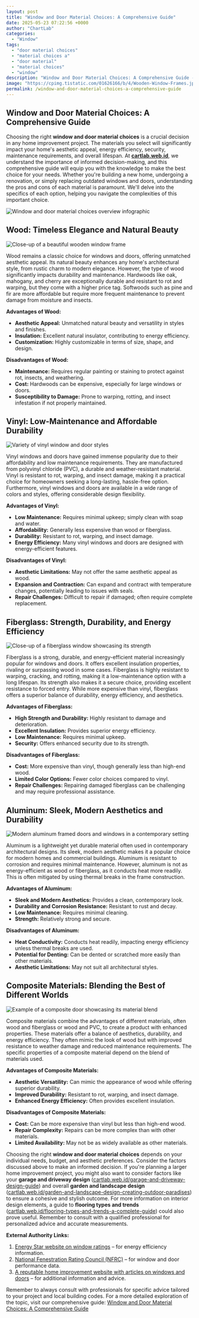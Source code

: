 ```yaml
---
layout: post
title: "Window and Door Material Choices: A Comprehensive Guide"
date: 2025-05-23 07:22:56 +0000
author: "ChartLab"
categories:
  - "Window"
tags:
  - "door material choices"
  - "material choices a"
  - "door material"
  - "material choices"
  - "window"
description: "Window and Door Material Choices: A Comprehensive Guide - Complete guide and comprehensive analysis"
image: "https://cpimg.tistatic.com/01626166/b/4/Wooden-Window-Frames.jpg"
permalink: /window-and-door-material-choices-a-comprehensive-guide
---
```


## Window and Door Material Choices: A Comprehensive Guide

<!--more-->

Choosing the right **window and door material choices** is a crucial decision in any home improvement project.  The materials you select will significantly impact your home's aesthetic appeal, energy efficiency, security, maintenance requirements, and overall lifespan.  At **[cartlab.web.id](https://cartlab.web.id)**, we understand the importance of informed decision-making, and this comprehensive guide will equip you with the knowledge to make the best choice for your needs.  Whether you're building a new home, undergoing a renovation, or simply replacing outdated windows and doors, understanding the pros and cons of each material is paramount.  We'll delve into the specifics of each option, helping you navigate the complexities of this important choice.


![Window and door material choices overview infographic](https://livinator.com/wp-content/uploads/2020/05/window-material.jpg)


## Wood: Timeless Elegance and Natural Beauty

![Close-up of a beautiful wooden window frame](https://cpimg.tistatic.com/01626166/b/4/Wooden-Window-Frames.jpg)

Wood remains a classic choice for windows and doors, offering unmatched aesthetic appeal.  Its natural beauty enhances any home's architectural style, from rustic charm to modern elegance.  However, the type of wood significantly impacts durability and maintenance.  Hardwoods like oak, mahogany, and cherry are exceptionally durable and resistant to rot and warping, but they come with a higher price tag.  Softwoods such as pine and fir are more affordable but require more frequent maintenance to prevent damage from moisture and insects.

**Advantages of Wood:**

*   **Aesthetic Appeal:**  Unmatched natural beauty and versatility in styles and finishes.
*   **Insulation:**  Excellent natural insulator, contributing to energy efficiency.
*   **Customization:**  Highly customizable in terms of size, shape, and design.

**Disadvantages of Wood:**

*   **Maintenance:** Requires regular painting or staining to protect against rot, insects, and weathering.
*   **Cost:**  Hardwoods can be expensive, especially for large windows or doors.
*   **Susceptibility to Damage:** Prone to warping, rotting, and insect infestation if not properly maintained.


## Vinyl: Low-Maintenance and Affordable Durability

![Variety of vinyl window and door styles](https://jdiwindows.com/wp-content/uploads/2023/12/materials.jpg)

Vinyl windows and doors have gained immense popularity due to their affordability and low maintenance requirements.  They are manufactured from polyvinyl chloride (PVC), a durable and weather-resistant material.  Vinyl is resistant to rot, warping, and insect damage, making it a practical choice for homeowners seeking a long-lasting, hassle-free option.  Furthermore, vinyl windows and doors are available in a wide range of colors and styles, offering considerable design flexibility.

**Advantages of Vinyl:**

*   **Low Maintenance:** Requires minimal upkeep; simply clean with soap and water.
*   **Affordability:** Generally less expensive than wood or fiberglass.
*   **Durability:** Resistant to rot, warping, and insect damage.
*   **Energy Efficiency:**  Many vinyl windows and doors are designed with energy-efficient features.

**Disadvantages of Vinyl:**

*   **Aesthetic Limitations:**  May not offer the same aesthetic appeal as wood.
*   **Expansion and Contraction:** Can expand and contract with temperature changes, potentially leading to issues with seals.
*   **Repair Challenges:**  Difficult to repair if damaged; often require complete replacement.


## Fiberglass: Strength, Durability, and Energy Efficiency

![ Close-up of a fiberglass window showcasing its strength](https://www.qualitywindowanddoorinc.com/wp-content/uploads/2021/12/ultrex.jpg)

Fiberglass is a strong, durable, and energy-efficient material increasingly popular for windows and doors.  It offers excellent insulation properties, rivaling or surpassing wood in some cases.  Fiberglass is highly resistant to warping, cracking, and rotting, making it a low-maintenance option with a long lifespan.  Its strength also makes it a secure choice, providing excellent resistance to forced entry.  While more expensive than vinyl, fiberglass offers a superior balance of durability, energy efficiency, and aesthetics.

**Advantages of Fiberglass:**

*   **High Strength and Durability:**  Highly resistant to damage and deterioration.
*   **Excellent Insulation:**  Provides superior energy efficiency.
*   **Low Maintenance:**  Requires minimal upkeep.
*   **Security:**  Offers enhanced security due to its strength.

**Disadvantages of Fiberglass:**

*   **Cost:**  More expensive than vinyl, though generally less than high-end wood.
*   **Limited Color Options:**  Fewer color choices compared to vinyl.
*   **Repair Challenges:**  Repairing damaged fiberglass can be challenging and may require professional assistance.


## Aluminum: Sleek, Modern Aesthetics and Durability

![Modern aluminum framed doors and windows in a contemporary setting](https://winsomewindow.com/assets/images/aluminium-windows-for-home-office.jpg)

Aluminum is a lightweight yet durable material often used in contemporary architectural designs.  Its sleek, modern aesthetic makes it a popular choice for modern homes and commercial buildings. Aluminum is resistant to corrosion and requires minimal maintenance.  However, aluminum is not as energy-efficient as wood or fiberglass, as it conducts heat more readily.  This is often mitigated by using thermal breaks in the frame construction.

**Advantages of Aluminum:**

*   **Sleek and Modern Aesthetics:**  Provides a clean, contemporary look.
*   **Durability and Corrosion Resistance:**  Resistant to rust and decay.
*   **Low Maintenance:**  Requires minimal cleaning.
*   **Strength:** Relatively strong and secure.

**Disadvantages of Aluminum:**

*   **Heat Conductivity:**  Conducts heat readily, impacting energy efficiency unless thermal breaks are used.
*   **Potential for Denting:**  Can be dented or scratched more easily than other materials.
*   **Aesthetic Limitations:**  May not suit all architectural styles.


## Composite Materials: Blending the Best of Different Worlds

![Example of a composite door showcasing its material blend](https://retail.door-co.com/wp-content/uploads/Cores-blog-image-1024x713.png)

Composite materials combine the advantages of different materials, often wood and fiberglass or wood and PVC, to create a product with enhanced properties.  These materials offer a balance of aesthetics, durability, and energy efficiency.  They often mimic the look of wood but with improved resistance to weather damage and reduced maintenance requirements.  The specific properties of a composite material depend on the blend of materials used.

**Advantages of Composite Materials:**

*   **Aesthetic Versatility:**  Can mimic the appearance of wood while offering superior durability.
*   **Improved Durability:**  Resistant to rot, warping, and insect damage.
*   **Enhanced Energy Efficiency:**  Often provides excellent insulation.

**Disadvantages of Composite Materials:**

*   **Cost:**  Can be more expensive than vinyl but less than high-end wood.
*   **Repair Complexity:**  Repairs can be more complex than with other materials.
*   **Limited Availability:**  May not be as widely available as other materials.


Choosing the right **window and door material choices** depends on your individual needs, budget, and aesthetic preferences.  Consider the factors discussed above to make an informed decision.  If you're planning a larger home improvement project, you might also want to consider factors like your **garage and driveway design** ([cartlab.web.id/garage-and-driveway-design-guide](cartlab.web.id/garage-and-driveway-design-guide)) and overall **garden and landscape design** ([cartlab.web.id/garden-and-landscape-design-creating-outdoor-paradises](cartlab.web.id/garden-and-landscape-design-creating-outdoor-paradises)) to ensure a cohesive and stylish outcome.  For more information on interior design elements, a guide to **flooring types and trends** ([cartlab.web.id/flooring-types-and-trends-a-complete-guide](cartlab.web.id/flooring-types-and-trends-a-complete-guide)) could also prove useful.  Remember to consult with a qualified professional for personalized advice and accurate measurements.


**External Authority Links:**

1.  [Energy Star website on window ratings](https://www.energystar.gov/products/windows_doors) – for energy efficiency information.
2.  [National Fenestration Rating Council (NFRC)](https://www.nfrc.org/) – for window and door performance data.
3.  [A reputable home improvement website with articles on windows and doors](https://www.thisoldhouse.com/windows-doors) – for additional information and advice.


Remember to always consult with professionals for specific advice tailored to your project and local building codes.  For a more detailed exploration of the topic, visit our comprehensive guide: [Window and Door Material Choices: A Comprehensive Guide](cartlab.web.id/window-and-door-material-choices-a-comprehensive-guide)
